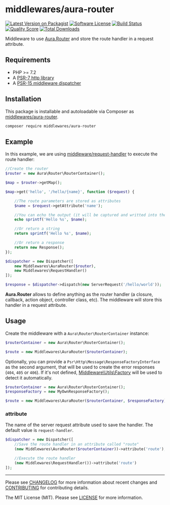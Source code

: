 # middlewares/aura-router

[![Latest Version on Packagist][ico-version]][link-packagist]
[![Software License][ico-license]](LICENSE)
[![Build Status][ico-travis]][link-travis]
[![Quality Score][ico-scrutinizer]][link-scrutinizer]
[![Total Downloads][ico-downloads]][link-downloads]

Middleware to use [Aura.Router](https://github.com/auraphp/Aura.Router/) and store the route handler in a request attribute.

## Requirements

* PHP >= 7.2
* A [PSR-7 http library](https://github.com/middlewares/awesome-psr15-middlewares#psr-7-implementations)
* A [PSR-15 middleware dispatcher](https://github.com/middlewares/awesome-psr15-middlewares#dispatcher)

## Installation

This package is installable and autoloadable via Composer as [middlewares/aura-router](https://packagist.org/packages/middlewares/aura-router).

```sh
composer require middlewares/aura-router
```

## Example

In this example, we are using [middleware/request-handler](https://github.com/middlewares/request-handler) to execute the route handler:

```php
//Create the router
$router = new Aura\Router\RouterContainer();

$map = $router->getMap();

$map->get('hello', '/hello/{name}', function ($request) {

    //The route parameters are stored as attributes
    $name = $request->getAttribute('name');

    //You can echo the output (it will be captured and writted into the body)
    echo sprintf('Hello %s', $name);

    //Or return a string
    return sprintf('Hello %s', $name);

    //Or return a response
    return new Response();
});

$dispatcher = new Dispatcher([
    new Middlewares\AuraRouter($router),
    new Middlewares\RequestHandler()
]);

$response = $dispatcher->dispatch(new ServerRequest('/hello/world'));
```

**Aura.Router** allows to define anything as the router handler (a closure, callback, action object, controller class, etc). The middleware will store this handler in a request attribute.

## Usage

Create the middleware with a `Aura\Router\RouterContainer` instance:

```php
$routerContainer = new Aura\Router\RouterContainer();

$route = new Middlewares\AuraRouter($routerContainer);
```

Optionally, you can provide a `Psr\Http\Message\ResponseFactoryInterface` as the second argument, that will be used to create the error responses (`404`, `405` or `406`). If it's not defined, [Middleware\Utils\Factory](https://github.com/middlewares/utils#factory) will be used to detect it automatically.

```php
$routerContainer = new Aura\Router\RouterContainer();
$responseFactory = new MyOwnResponseFactory();

$route = new Middlewares\AuraRouter($routerContainer, $responseFactory);
```

### attribute

The name of the server request attribute used to save the handler. The default value is `request-handler`.

```php
$dispatcher = new Dispatcher([
    //Save the route handler in an attribute called "route"
    (new Middlewares\AuraRouter($routerContainer))->attribute('route'),

    //Execute the route handler
    (new Middlewares\RequestHandler())->attribute('route')
]);
```

---

Please see [CHANGELOG](CHANGELOG.md) for more information about recent changes and [CONTRIBUTING](CONTRIBUTING.md) for contributing details.

The MIT License (MIT). Please see [LICENSE](LICENSE) for more information.

[ico-version]: https://img.shields.io/packagist/v/middlewares/aura-router.svg?style=flat-square
[ico-license]: https://img.shields.io/badge/license-MIT-brightgreen.svg?style=flat-square
[ico-travis]: https://img.shields.io/travis/middlewares/aura-router/master.svg?style=flat-square
[ico-scrutinizer]: https://img.shields.io/scrutinizer/g/middlewares/aura-router.svg?style=flat-square
[ico-downloads]: https://img.shields.io/packagist/dt/middlewares/aura-router.svg?style=flat-square

[link-packagist]: https://packagist.org/packages/middlewares/aura-router
[link-travis]: https://travis-ci.org/middlewares/aura-router
[link-scrutinizer]: https://scrutinizer-ci.com/g/middlewares/aura-router
[link-downloads]: https://packagist.org/packages/middlewares/aura-router
